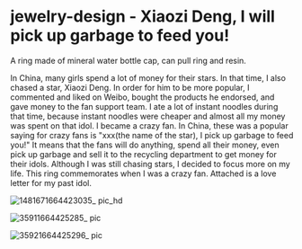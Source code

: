 # jewelry-design - Xiaozi Deng, I will pick up garbage to feed you!
A ring made of mineral water bottle cap, can pull ring and resin. 

In China, many girls spend a lot of money for their stars. In that time, I also chased a star, Xiaozi Deng. In order for him to be more popular, I commented and liked on Weibo, bought the products he endorsed, and gave money to the fan support team. I ate a lot of instant noodles during that time, because instant noodles were cheaper and almost all my money was spent on that idol. I became a crazy fan. In China, these was a popular saying for crazy fans is "xxx(the name of the star), I pick up garbage to feed you!" It means that the fans will do anything, spend all their money, even pick up garbage and sell it to the recycling department to get money for their idols. Although I was still chasing stars, I decided to focus more on my life. This ring commemorates when I was a crazy fan. Attached is a love letter for my past idol.


![1481671664423035_ pic_hd](https://user-images.githubusercontent.com/65965736/192940149-4322c584-970d-492a-8682-ee0246b00d27.jpg)


![35911664425285_ pic](https://user-images.githubusercontent.com/65965736/192938307-972c17c5-7022-4cb1-a9c1-49673851b54a.jpg)


![35921664425296_ pic](https://user-images.githubusercontent.com/65965736/192938313-b23889c3-2990-449b-936e-9719c93f8e48.jpg)
